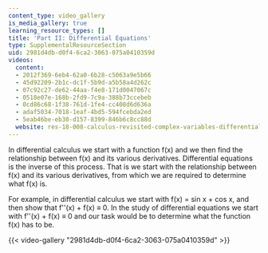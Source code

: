 ```yaml
---
content_type: video_gallery
is_media_gallery: true
learning_resource_types: []
title: 'Part II: Differential Equations'
type: SupplementalResourceSection
uid: 2981d4db-d0f4-6ca2-3063-075a0410359d
videos:
  content:
  - 2012f369-6eb4-62a0-6b28-c5063a9e5b66
  - 45d92209-2b1c-dc1f-5b9d-a5b58a4d262c
  - 07c92c27-de62-44aa-f4e8-171d0047067c
  - 0518e07e-168b-2fd9-7c9a-388b73ccebeb
  - 0cd86c68-1f38-761d-1fe4-cc408d6d636a
  - adaf5034-7018-1eaf-4bd5-594fcebda2ed
  - 5eab46be-eb30-d157-8399-846b6c8cc88d
  website: res-18-008-calculus-revisited-complex-variables-differential-equations-and-linear-algebra-fall-2011
---
```


In differential calculus we start with a function f(x) and we then find the relationship between f(x) and its various derivatives. Differential equations is the inverse of this process. That is we start with the relationship between f(x) and its various derivatives, from which we are required to determine what f(x) is.

For example, in differential calculus we start with f(x) = sin x + cos x, and then show that f''(x) + f(x) ≡ 0. In the study of differential equations we start with f''(x) + f(x) ≡ 0 and our task would be to determine what the function f(x) has to be.

{{< video-gallery "2981d4db-d0f4-6ca2-3063-075a0410359d" >}}

